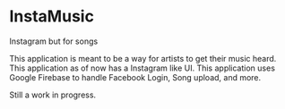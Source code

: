 # InstaMusic
Instagram but for songs


This application is meant to be a way for artists to get their music heard. This application as of now has a Instagram like UI. This application uses Google Firebase to handle Facebook Login, Song upload, and more.

Still a work in progress.
